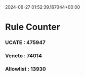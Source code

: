 2024-06-27 01:52:39.167044+00:00
# Rule Counter 
 ### UCATE : 475947

 ### Veneto : 74014

 ### Allowlist : 13930
